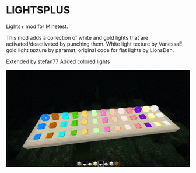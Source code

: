 LIGHTSPLUS
==========

Lights+ mod for Minetest.

This mod adds a collection of white and gold lights that are activated/deactivated by punching them.
White light texture by VanessaE, gold light texture by paramat, original code for flat lights by LionsDen. 

Extended by stefan77
Added colored lights

![Screenshot](screenshot.png)
